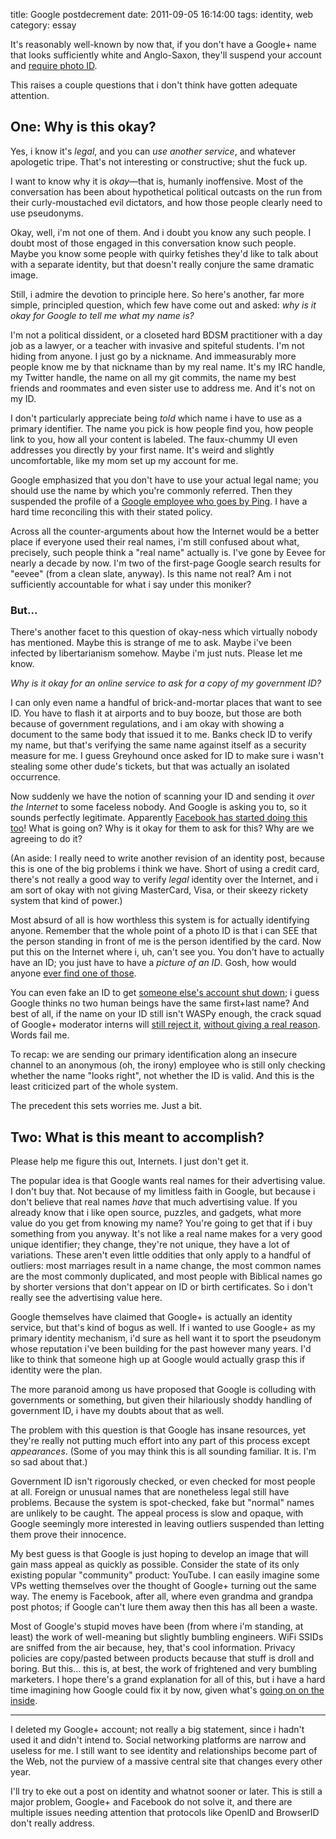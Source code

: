 title: Google postdecrement
date: 2011-09-05 16:14:00
tags: identity, web
category: essay

It's reasonably well-known by now that, if you don't have a Google+ name that looks sufficiently white and Anglo-Saxon, they'll suspend your account and [require photo ID][google+ names policy, explained].

This raises a couple questions that i don't think have gotten adequate attention.

<!-- more -->


## One: Why is this okay?

Yes, i know it's _legal_, and you can _use another service_, and whatever apologetic tripe.  That's not interesting or constructive; shut the fuck up.

I want to know why it is _okay_—that is, humanly inoffensive.  Most of the conversation has been about hypothetical political outcasts on the run from their curly-moustached evil dictators, and how those people clearly need to use pseudonyms.

Okay, well, i'm not one of them.  And i doubt you know any such people.  I doubt most of those engaged in this conversation know such people.  Maybe you know some people with quirky fetishes they'd like to talk about with a separate identity, but that doesn't really conjure the same dramatic image.

Still, i admire the devotion to principle here.  So here's another, far more simple, principled question, which few have come out and asked: _why is it okay for Google to tell me what my name is?_

I'm not a political dissident, or a closeted hard BDSM practitioner with a day job as a lawyer, or a teacher with invasive and spiteful students.  I'm not hiding from anyone.  I just go by a nickname.  And immeasurably more people know me by that nickname than by my real name.  It's my IRC handle, my Twitter handle, the name on all my git commits, the name my best friends and roommates and even sister use to address me.  And it's not on my ID.

I don't particularly appreciate being _told_ which name i have to use as a primary identifier.  The name you pick is how people find you, how people link to you, how all your content is labeled.  The faux-chummy UI even addresses you directly by your first name.  It's weird and slightly uncomfortable, like my mom set up my account for me.

Google emphasized that you don't have to use your actual legal name; you should use the name by which you're commonly referred.  Then they suspended the profile of a [Google employee who goes by Ping][ping's suspension].  I have a hard time reconciling this with their stated policy.

Across all the counter-arguments about how the Internet would be a better place if everyone used their real names, i'm still confused about what, precisely, such people think a "real name" actually is.  I've gone by Eevee for nearly a decade by now.  I'm two of the first-page Google search results for "eevee" (from a clean slate, anyway).  Is this name not real?  Am i not sufficiently accountable for what i say under this moniker?

### But...

There's another facet to this question of okay-ness which virtually nobody has mentioned.  Maybe this is strange of me to ask.  Maybe i've been infected by libertarianism somehow.  Maybe i'm just nuts.  Please let me know.

_Why is it okay for an online service to ask for a copy of my government ID?_

I can only even name a handful of brick-and-mortar places that want to see ID.  You have to flash it at airports and to buy booze, but those are both because of government regulations, and i am okay with showing a document to the same body that issued it to me.  Banks check ID to verify my name, but that's verifying the same name against itself as a security measure for me.  I guess Greyhound once asked for ID to make sure i wasn't stealing some other dude's tickets, but that was actually an isolated occurrence.

Now suddenly we have the notion of scanning your ID and sending it _over the Internet_ to some faceless nobody.  And Google is asking you to, so it sounds perfectly legitimate.  Apparently [Facebook has started doing this too][facebook ID request]!  What is going on?  Why is it okay for them to ask for this?  Why are we agreeing to do it?

(An aside: I really need to write another revision of an identity post, because this is one of the big problems i think we have.  Short of using a credit card, there's not really a good way to verify _legal_ identity over the Internet, and i am sort of okay with not giving MasterCard, Visa, or their skeezy rickety system that kind of power.)

Most absurd of all is how worthless this system is for actually identifying anyone.  Remember that the whole point of a photo ID is that i can SEE that the person standing in front of me is the person identified by the card.  Now put this on the Internet where i, uh, can't see you.  You don't have to actually have an ID; you just have to have a _picture of an ID_.  Gosh, how would anyone [ever find one of those][gis for drivers license].

You can even fake an ID to get [someone else's account shut down][mclovin experiment]; i guess Google thinks no two human beings have the same first+last name?  And best of all, if the name on your ID still isn't WASPy enough, the crack squad of Google+ moderator interns will [still reject it][stilgherrian], [without giving a real reason][violet blue].  Words fail me.

To recap: we are sending our primary identification along an insecure channel to an anonymous (oh, the irony) employee who is still only checking whether the name "looks right", not whether the ID is valid.  And this is the least criticized part of the whole system.

The precedent this sets worries me.  Just a bit.


## Two: What is this meant to accomplish?

Please help me figure this out, Internets.  I just don't get it.

The popular idea is that Google wants real names for their advertising value.  I don't buy that.  Not because of my limitless faith in Google, but because i don't believe that real names _have_ that much advertising value.  If you already know that i like open source, puzzles, and gadgets, what more value do you get from knowing my name?  You're going to get that if i buy something from you anyway.  It's not like a real name makes for a very good unique identifier; they change, they're not unique, they have a lot of variations.  These aren't even little oddities that only apply to a handful of outliers: most marriages result in a name change, the most common names are the most commonly duplicated, and most people with Biblical names go by shorter versions that don't appear on ID or birth certificates.  So i don't really see the advertising value here.

Google themselves have claimed that Google+ is actually an identity service, but that's kind of bogus as well.  If i wanted to use Google+ as my primary identity mechanism, i'd sure as hell want it to sport the pseudonym whose reputation i've been building for the past however many years.  I'd like to think that someone high up at Google would actually grasp this if identity were the plan.

The more paranoid among us have proposed that Google is colluding with governments or something, but given their hilariously shoddy handling of government ID, i have my doubts about that as well.

The problem with this question is that Google has insane resources, yet they're really not putting much effort into any part of this process except _appearances_.  (Some of you may think this is all sounding familiar.  It is.  I'm so sad about that.)

Government ID isn't rigorously checked, or even checked for most people at all.  Foreign or unusual names that are nonetheless legal still have problems.  Because the system is spot-checked, fake but "normal" names are unlikely to be caught.  The appeal process is slow and opaque, with Google seemingly more interested in leaving outliers suspended than letting them prove their innocence.

My best guess is that Google is just hoping to develop an image that will gain mass appeal as quickly as possible.  Consider the state of its only existing popular "community" product: YouTube.  I can easily imagine some VPs wetting themselves over the thought of Google+ turning out the same way.  The enemy is Facebook, after all, where even grandma and grandpa post photos; if Google can't lure them away then this has all been a waste.

Most of Google's stupid moves have been (from where i'm standing, at least) the work of well-meaning but slightly bumbling engineers.  WiFi SSIDs are sniffed from the air because, hey, that's cool information.  Privacy policies are copy/pasted between products because that stuff is droll and boring.  But this...  this is, at best, the work of frightened and very bumbling marketers.  I hope there's a grand explanation for all of this, but i have a hard time imagining how Google could fix it by now, given what's [going on on the inside][view from the trenches].

---

I deleted my Google+ account; not really a big statement, since i hadn't used it and didn't intend to.  Social networking platforms are narrow and useless for me.  I still want to see identity and relationships become part of the Web, not the purview of a massive central site that changes every other year.

I'll try to eke out a post on identity and whatnot sooner or later.  This is still a major problem, Google+ and Facebook do not solve it, and there are multiple issues needing attention that protocols like OpenID and BrowserID don't really address.


[facebook ID request]: http://www.facebook.com/help/contact.php?show_form=auth_appeal
[gis for drivers license]: http://www.google.com/search?q=driver's+license&tbm=isch
[google+ names policy, explained]: http://infotrope.net/2011/08/04/google-plus-names-policy-explained/
[mclovin experiment]: http://gewalker.blogspot.com/2011/08/firsthand-examination-of-google-profile.html
[ping's suspension]: http://zestyping.livejournal.com/259131.html
[stilgherrian]: http://stilgherrian.com/only-one-name/right-google-you-stupid-cunts-this-is-simply-not-on/
[view from the trenches]: https://plus.google.com/110295984969329522620/posts/ExKJZgBAYxM
[violet blue]: https://plus.google.com/105822688186016123722/posts/LWySptwhW7g
